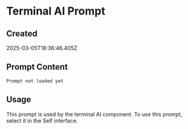 # Terminal AI Prompt
    
## Created
2025-03-05T18:36:46.405Z

## Prompt Content
```
Prompt not loaded yet
```

## Usage
This prompt is used by the terminal AI component. To use this prompt, select it in the Self interface.
